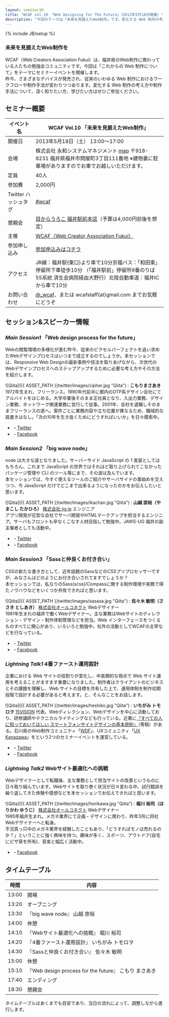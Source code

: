 ```yaml
---
layout: seminar10
title: "WCAF vol.10 「Web Designing for The Future」（2013年5月18日開催）"
description: "今回のテーマは「未来を見据えたWeb制作」です。変化する Web 制作の考え方や制作手法について、深く知りたい方、学びたい方はぜひご参加ください。"
---
```

{% include JB/setup %}

### 未来を見据えたWeb制作を

WCAF（Web Creators Association Fukui）は、福井県のWeb制作に携わっている人たちの勉強会コミュニティです。今回は「これからの Web 制作について」をテーマにセミナーイベントを開催します。  
昨今、さまざまなデバイスが発売され、従来のいわゆる Web 制作におけるワークフローや制作手法が変わりつつあります。変化する Web 制作の考え方や制作手法について、深く知りたい方、学びたい方はぜひご参加ください。

<h2 id="info">セミナー概要</h2>

イベント名    |   WCAF Vol.10 「未来を見据えたWeb制作」
--------|------
開催日    |   2013年5月18日（土） 13:00〜17:00
会場    |   株式会社 永和システムマネジメント [map](https://maps.google.co.jp/maps?q=+%E7%A6%8F%E4%BA%95%E5%B8%82%E5%95%8F%E5%B1%8B%E7%94%BA3-111&hl=ja&ie=UTF8&ll=36.059299,136.250038&spn=0.01804,0.031285&sll=34.728949,138.455511&sspn=37.195449,64.072266&hnear=%E7%A6%8F%E4%BA%95%E7%9C%8C%E7%A6%8F%E4%BA%95%E5%B8%82%E5%95%8F%E5%B1%8B%E7%94%BA%EF%BC%93%E4%B8%81%E7%9B%AE%EF%BC%91%EF%BC%91%EF%BC%91&t=m&z=15&iwloc=r0&brcurrent=3,0x5ff8beaf3b742b4f:0xa41b1476580dbbbd,0)  <span>〒918-8231 福井県福井市問屋町3丁目111番地</span>  <span>※建物裏に駐車場がありますのでお車でお越しいただけます。</span> 
定員    |   40人
参加費    |   2,000円
Twitter ハッシュタグ    |   [#wcaf](https://twitter.com/search?q=%23wcaf)
懇親会    |   [目からうろこ 福井駅前本店](http://tabelog.com/fukui/A1801/A180101/18004460/)<span>（予算は4,000円前後を想定）</span> 
主催    |   [WCAF（Web Creator Association Fukui）](http://www.wcaf.jp/)
参加申し込み    |   [参加申込みはコチラ](http://kokucheese.com/event/index/82925/)
アクセス    |   <span>JR線：福井駅(東口)より車で10分</span><span>京福バス：「和田東」停留所下車徒歩10分  （「福井駅前」停留所9番のりば 55系統 済生会病院経由大野行）</span><span>北陸自動車道：福井ICから車で10分</span>
お問い合わせ    |   [@_wcaf](https://twitter.com/_wcaf)、または wcafstaff(at)gmail.com までお気軽にどうぞ

<h2 id="session">セッション&amp;スピーカー情報</h2>

### _Main Session1_ 「Web design process for the future」

Webの閲覧環境の多様化が進む昨今、従来のピクセルパーフェクトを追い求めたWebデザインプロセスはいつまで成立するのでしょうか。本セッションでは、Responsive Web Designの最新事例や技法を取りあげながら、次世代のWebデザインプロセスへのステップアップするために必要な考え方やその方法を紹介します。

![Qiita]({{ ASSET_PATH }}twitter/images/cipher.jpg "Qiita")
: **こもりまさあき**  1972年生まれ、フリーランス。1990年代前半に都内のDTP系デザイン会社にてアルバイトをはじめる。大学卒業後そのまま正社員となり、入出力業務、デザイン業務、ネットワーク関連業務に並行して従事。2001年、会社を退職しそのままフリーランスの道へ。案件ごとに業務内容や立ち位置が異なるため、職域的な肩書きはなし。「次の10年を生き抜くためにどうすればいいか」を日々模索中。  
<ul>
  <li>・<a href="https://twitter.com/cipher" target="_blank" class="tw">Twitter</a></li>
  <li>・<a href="https://www.facebook.com/gaspanik" target="_blank" class="fb">Facebook</a></li>
</ul>  

### _Main Session2_ 「big wave node」

node は大きな波となりました。サーバーサイド JavaScript の 1 実装としてはもちろん、これまで JavaScript の世界ではそれほど取り上げられてこなかったパッケージ管理や CLI のツール等にまで、その波は及んでいます。  
本セッションでは、今すぐ使えるツールのご紹介やサーバサイドの事始めを交えつつ、今 JavaScript だけでどこまで出来るようになったのかをお伝えしたいと思います。

![Qiita]({{ ASSET_PATH }}twitter/images/ikachan.jpg "Qiita")
: **山越 崇裕（やまこし たかひろ）**  [株式会社 jig.jp](http://jig.jp/) エンジニア  
アプリ開発が花型な会社でサーバ開発やHTMLマークアップを担当するエンジニア。サーバもフロントも卒なくこなす人材目指して勉強中。JAWS-UG 福井の副主催者としても活動中。
<ul>
  <li>・<a href="https://twitter.com/mirutover" target="_blank" class="tw">Twitter</a></li>
  <li>・<a href="https://www.facebook.com/takahiro.yamakoshi" target="_blank" class="fb">Facebook</a></li>
</ul>    
  
### _Main Session3_ 「Sassと仲良くお付き合い」

CSSの新たな書き方として、近年話題のSassなどのCSSプリプロセッサーですが、みなさんはどのようにお付き合いされてますでしょうか？  
本セッションでは、私なりのSass(scss)/Compassに関する制作環境や実務で得たノウハウなどをいくつか共有できればと思います。

![Qiita]({{ ASSET_PATH }}twitter/images/sasasa.jpg "Qiita")
: **佐々木 敏明（ささき としあき）**  [株式会社オールコネクト](http://www.all-connect.jp/) Webデザイナー  
1981年生まれの福井で働くWebデザイナー。主な業務はWebサイトのディレクション・デザイン・制作体制管理などを担当。Web インターフェースをつくるものすべてに関心があり、いろいろと勉強中。社外の活動としてWCAFの主宰などを行なっている。
<ul>
  <li>・<a href="https://twitter.com/shirokuro331" target="_blank" class="tw">Twitter</a></li>
  <li>・<a href="https://www.facebook.com/shirokuro331" target="_blank" class="fb">Facebook</a></li>
</ul>  



### _Lightning Talk1_ 4番ファースト運用設計

企業における Web サイトの役割りが変化し、中長期的な視点で Web サイト運用を考えることがますます重要になりました。制作者はクライアントのビジネスとその課題を理解し、Web サイトの目標を共有した上で、運用体制を制作初期段階で設計する必要があると考えます。と、そんなことをお話します。

![Qiita]({{ ASSET_PATH }}twitter/images/heshiko.jpg "Qiita")
: **いちがみ トモロヲ**  [15VISION](http://15vision.jp/) 代表。Webディレクション、Webデザインを中心に活動しており、研修講師やテクニカルライティングなども行っている。近著に[『すべての人に知っておいてほしい スマートフォンサイトデザインの基本原則』](http://www.amazon.co.jp/dp/4844362844/)（寄稿）がある。石川県のWeb制作コミュニティ「[WDF](http://wdf.jp/)」、UXコミュニティ「[UX Kanazawa](http://uxkanazawa.15vision.jp/)」をという2つのセミナーイベントを運営している。  
<ul>
  <li>・<a href="https://twitter.com/ichigami" target="_blank">Twitter</a></li>
  <li>・<a href="https://www.facebook.com/tomooichigami" target="_blank">Facebook</a></li>
</ul>

### _Lightning Talk2_ Webサイト最適化への挑戦

Webデザイナーとして転職後、主な業務として担当サイトの改善というものに日々取り組んでいます。Webサイトを取り巻く状況が日々変わる中、試行錯誤を繰り返してきた体験や感想などを本セッションでお伝えできればと思います。

![Qiita]({{ ASSET_PATH }}twitter/images/horikawa.jpg "Qiita")
: **堀川 裕司（ほりかわ ゆうじ）**  [株式会社オールコネクト](http://www.all-connect.jp/) Webデザイナー  
1985年福井生まれ。メガネ業界にて企画・デザインに携わり、昨年3月に同社Webデザイナーへと転身。  
不況真っ只中のメガネ業界を経験したこともあり、「どうすればモノは売れるのか？」ということに強く興味を持つ。趣味が多く、スポーツ、アウトドア(自宅にピザ窯を所有)、音楽と幅広く活動中。 
<ul>
  <li>・<a href="https://www.facebook.com/yuji.horikawa.5" target="_blank" class="fb">Facebook</a></li>
</ul>



<h2 id="timetable">タイムテーブル</h2>


時間    |   内容
--------|------
13:00    |   開場
13:20    |   オープニング
13:30    |   『big wave node』 山越 崇裕
14:00    |   休憩
14:10    |   『Webサイト最適化への挑戦』 堀川 裕司
14:20    |   『4番ファースト運用設計』 いちがみ トモロヲ
14:30    |   『Sassと仲良くお付き合い』 佐々木 敏明
15:00    |   休憩
15:10    |   『Web design process for the future』 こもり まさあき
17:40    |   エンディング
18:30    |   懇親会

<p class="note">タイムテーブルはあくまでも目安であり、当日の流れによって、調整しながら進行します。</p>